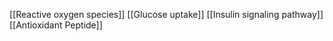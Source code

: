 [[Reactive oxygen species]]
[[Glucose uptake]]
[[Insulin signaling pathway]]
[[Antioxidant Peptide]]
